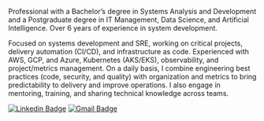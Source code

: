 Professional with a Bachelor’s degree in Systems Analysis and Development and a Postgraduate degree in IT Management, Data Science, and Artificial Intelligence. Over 6 years of experience in system development.

Focused on systems development and SRE, working on critical projects, delivery automation (CI/CD), and infrastructure as code. Experienced with AWS, GCP, and Azure, Kubernetes (AKS/EKS), observability, and project/metrics management. On a daily basis, I combine engineering best practices (code, security, and quality) with organization and metrics to bring predictability to delivery and improve operations. I also engage in mentoring, training, and sharing technical knowledge across teams.



[![Linkedin Badge](https://img.shields.io/badge/-Juan%20Oioli-6633cc?style=flat-square&logo=Linkedin&logoColor=white&link=https://www.linkedin.com/in/jjuanferreira/)](https://www.linkedin.com/in/jjuanferreira/) 
[![Gmail Badge](https://img.shields.io/badge/-fe.juan@gmail.com-6633cc?style=flat-square&logo=Gmail&logoColor=white&link=mailto:fe.juan@gmail.com)](mailto:fe.juan@gmail.com)
<!--
**fejuan/fejuan** is a ✨ _special_ ✨ repository because its `README.md` (this file) appears on your GitHub profile.

Here are some ideas to get you started:

- 🔭 I’m currently working on ...
- 🌱 I’m currently learning ...
- 👯 I’m looking to collaborate on ...
- 🤔 I’m looking for help with ...
- 💬 Ask me about ...
- 📫 How to reach me: ...
- 😄 Pronouns: ...
- ⚡ Fun fact: ...
-->
